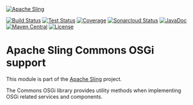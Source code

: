 [![Apache Sling](https://sling.apache.org/res/logos/sling.png)](https://sling.apache.org)

&#32;[![Build Status](https://ci-builds.apache.org/job/Sling/job/modules/job/sling-org-apache-sling-commons-osgi/job/master/badge/icon)](https://ci-builds.apache.org/job/Sling/job/modules/job/sling-org-apache-sling-commons-osgi/job/master/)&#32;[![Test Status](https://img.shields.io/jenkins/tests.svg?jobUrl=https://ci-builds.apache.org/job/Sling/job/modules/job/sling-org-apache-sling-commons-osgi/job/master/)](https://ci-builds.apache.org/job/Sling/job/modules/job/sling-org-apache-sling-commons-osgi/job/master/test/?width=800&height=600)&#32;[![Coverage](https://sonarcloud.io/api/project_badges/measure?project=apache_sling-org-apache-sling-commons-osgi&metric=coverage)](https://sonarcloud.io/dashboard?id=apache_sling-org-apache-sling-commons-osgi)&#32;[![Sonarcloud Status](https://sonarcloud.io/api/project_badges/measure?project=apache_sling-org-apache-sling-commons-osgi&metric=alert_status)](https://sonarcloud.io/dashboard?id=apache_sling-org-apache-sling-commons-osgi)&#32;[![JavaDoc](https://www.javadoc.io/badge/org.apache.sling/org.apache.sling.commons.osgi.svg)](https://www.javadoc.io/doc/org.apache.sling/org-apache-sling-commons-osgi)&#32;[![Maven Central](https://maven-badges.herokuapp.com/maven-central/org.apache.sling/org.apache.sling.commons.osgi/badge.svg)](https://search.maven.org/#search%7Cga%7C1%7Cg%3A%22org.apache.sling%22%20a%3A%22org.apache.sling.commons.osgi%22) [![License](https://img.shields.io/badge/License-Apache%202.0-blue.svg)](https://www.apache.org/licenses/LICENSE-2.0)

# Apache Sling Commons OSGi support

This module is part of the [Apache Sling](https://sling.apache.org) project.

The Commons OSGi library provides utility methods when implementing OSGi related services
and components.
